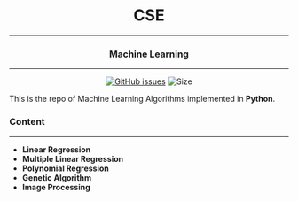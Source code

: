 <div align = "center">

# CSE 
---
### Machine Learning
---
[![GitHub issues](https://img.shields.io/github/issues/Aanvikshiki/Machine_Learning?logo=github)](https://github.com/Aanvikshiki/Machine_Learning/issues) ![Size](https://github-size-badge.herokuapp.com/Aanvikshiki/Machine_Learning.svg)
</div>

This is the repo of Machine Learning Algorithms implemented in **Python**. 

### Content
---
* **Linear Regression**
* **Multiple Linear Regression**
* **Polynomial Regression**
* **Genetic Algorithm**
* **Image Processing**
